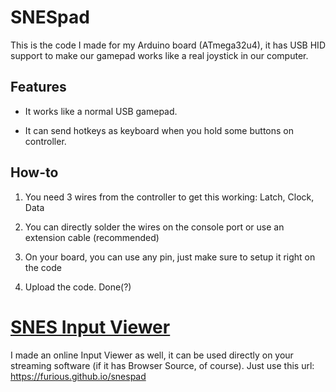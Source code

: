 # SNESpad

This is the code I made for my Arduino board (ATmega32u4), it has USB HID support to make our gamepad works like a real joystick in our computer.



## Features

- It works like a normal USB gamepad.

- It can send hotkeys as keyboard when you hold some buttons on controller.



## How-to

1. You need 3 wires from the controller to get this working: Latch, Clock, Data

2. You can directly solder the wires on the console port or use an extension cable (recommended)

3. On your board, you can use any pin, just make sure to setup it right on the code

4. Upload the code. Done(?)



# [SNES Input Viewer](https://furious.github.io/snespad)

I made an online Input Viewer as well, it can be used directly on your streaming software (if it has Browser Source, of course). Just use this url: https://furious.github.io/snespad

